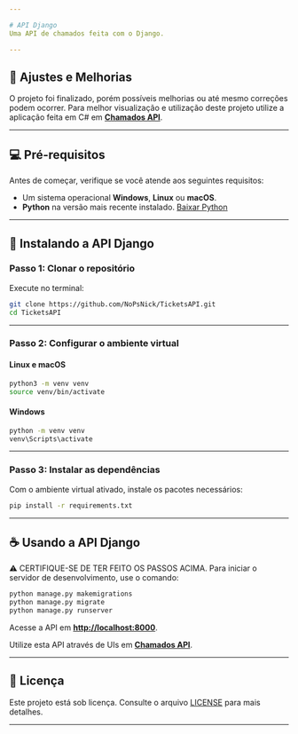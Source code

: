 ```yaml
---

# API Django
Uma API de chamados feita com o Django.

---
```


## 🚧 **Ajustes e Melhorias**

O projeto foi finalizado, porém possíveis melhorias ou até mesmo correções podem ocorrer.
Para melhor visualização e utilização deste projeto utilize a aplicação feita em C# em **[Chamados API](https://github.com/NoPsNick/ChamadosAPI)**.

---

## 💻 **Pré-requisitos**

Antes de começar, verifique se você atende aos seguintes requisitos:

- Um sistema operacional **Windows**, **Linux** ou **macOS**.
- **Python** na versão mais recente instalado. [Baixar Python](https://www.python.org/downloads/)

---

## 🚀 **Instalando a API Django**

### **Passo 1: Clonar o repositório**

Execute no terminal:  

```bash
git clone https://github.com/NoPsNick/TicketsAPI.git
cd TicketsAPI
```

---

### **Passo 2: Configurar o ambiente virtual**

#### **Linux e macOS**

```bash
python3 -m venv venv
source venv/bin/activate
```

#### **Windows**

```bash
python -m venv venv
venv\Scripts\activate
```

---

### **Passo 3: Instalar as dependências**

Com o ambiente virtual ativado, instale os pacotes necessários:  

```bash
pip install -r requirements.txt
```

---

## ☕ **Usando a API Django**
⚠️ CERTIFIQUE-SE DE TER FEITO OS PASSOS ACIMA.
Para iniciar o servidor de desenvolvimento, use o comando:  

```bash
python manage.py makemigrations
python manage.py migrate
python manage.py runserver
```

Acesse a API em **[http://localhost:8000](http://localhost:8000)**.

Utilize esta API através de UIs em **[Chamados API](https://github.com/NoPsNick/ChamadosAPI)**.

---

## 📝 **Licença**

Este projeto está sob licença. Consulte o arquivo [LICENSE](LICENSE) para mais detalhes.

---
